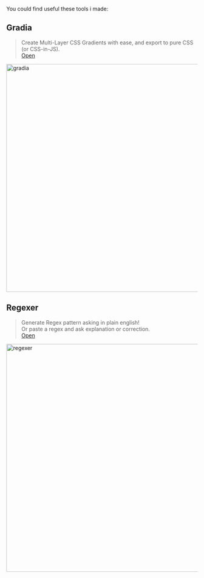 You could find useful these tools i made:

## Gradia

> Create Multi-Layer CSS Gradients with ease, and export to pure CSS (or CSS-in-JS).  
> [Open](https://gradia.app/?ref=github)

<img width="600" alt="gradia" src="https://user-images.githubusercontent.com/47954700/213765289-fdaad04a-906b-4361-8c78-1709f357a131.png">


## Regexer

> Generate Regex pattern asking in plain english!  
> Or paste a regex and ask explanation or correction.  
> [Open](https://regexer.dev/?ref=github)

<img width="600" alt="regexer" src="https://user-images.githubusercontent.com/47954700/213765361-f0c472a5-4e4b-4d7f-916c-bc97694a7b2f.png">



<!--
**tresorama/tresorama** is a ✨ _special_ ✨ repository because its `README.md` (this file) appears on your GitHub profile.

Here are some ideas to get you started:

- 🔭 I’m currently working on ...
- 🌱 I’m currently learning ...
- 👯 I’m looking to collaborate on ...
- 🤔 I’m looking for help with ...
- 💬 Ask me about ...
- 📫 How to reach me: ...
- 😄 Pronouns: ...
- ⚡ Fun fact: ...
-->

